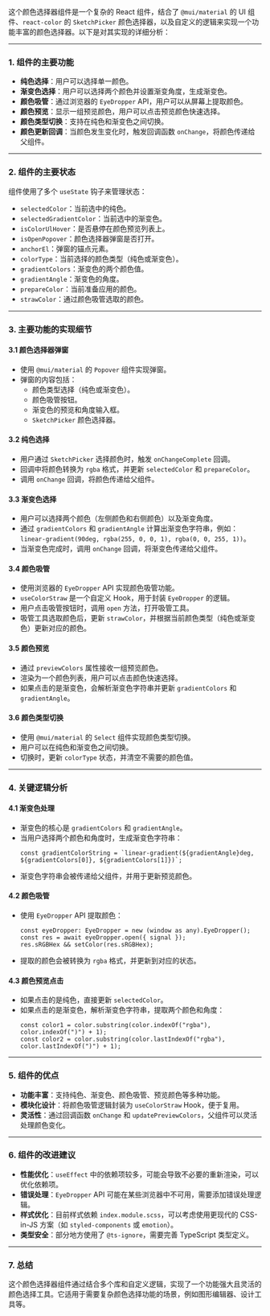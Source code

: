 这个颜色选择器组件是一个复杂的 React 组件，结合了 `@mui/material` 的 UI 组件、`react-color` 的 `SketchPicker` 颜色选择器，以及自定义的逻辑来实现一个功能丰富的颜色选择器。以下是对其实现的详细分析：

---

### 1. **组件的主要功能**
- **纯色选择**：用户可以选择单一颜色。
- **渐变色选择**：用户可以选择两个颜色并设置渐变角度，生成渐变色。
- **颜色吸管**：通过浏览器的 `EyeDropper` API，用户可以从屏幕上提取颜色。
- **颜色预览**：显示一组预览颜色，用户可以点击预览颜色快速选择。
- **颜色类型切换**：支持在纯色和渐变色之间切换。
- **颜色更新回调**：当颜色发生变化时，触发回调函数 `onChange`，将颜色传递给父组件。

---

### 2. **组件的主要状态**
组件使用了多个 `useState` 钩子来管理状态：
- `selectedColor`：当前选中的纯色。
- `selectedGradientColor`：当前选中的渐变色。
- `isColorUlHover`：是否悬停在颜色预览列表上。
- `isOpenPopover`：颜色选择器弹窗是否打开。
- `anchorEl`：弹窗的锚点元素。
- `colorType`：当前选择的颜色类型（纯色或渐变色）。
- `gradientColors`：渐变色的两个颜色值。
- `gradientAngle`：渐变色的角度。
- `prepareColor`：当前准备应用的颜色。
- `strawColor`：通过颜色吸管选取的颜色。

---

### 3. **主要功能的实现细节**

#### 3.1 **颜色选择器弹窗**
- 使用 `@mui/material` 的 `Popover` 组件实现弹窗。
- 弹窗的内容包括：
  - 颜色类型选择（纯色或渐变色）。
  - 颜色吸管按钮。
  - 渐变色的预览和角度输入框。
  - `SketchPicker` 颜色选择器。

#### 3.2 **纯色选择**
- 用户通过 `SketchPicker` 选择颜色时，触发 `onChangeComplete` 回调。
- 回调中将颜色转换为 `rgba` 格式，并更新 `selectedColor` 和 `prepareColor`。
- 调用 `onChange` 回调，将颜色传递给父组件。

#### 3.3 **渐变色选择**
- 用户可以选择两个颜色（左侧颜色和右侧颜色）以及渐变角度。
- 通过 `gradientColors` 和 `gradientAngle` 计算出渐变色字符串，例如：`linear-gradient(90deg, rgba(255, 0, 0, 1), rgba(0, 0, 255, 1))`。
- 当渐变色完成时，调用 `onChange` 回调，将渐变色传递给父组件。

#### 3.4 **颜色吸管**
- 使用浏览器的 `EyeDropper` API 实现颜色吸管功能。
- `useColorStraw` 是一个自定义 Hook，用于封装 `EyeDropper` 的逻辑。
- 用户点击吸管按钮时，调用 `open` 方法，打开吸管工具。
- 吸管工具选取颜色后，更新 `strawColor`，并根据当前颜色类型（纯色或渐变色）更新对应的颜色。

#### 3.5 **颜色预览**
- 通过 `previewColors` 属性接收一组预览颜色。
- 渲染为一个颜色列表，用户可以点击颜色快速选择。
- 如果点击的是渐变色，会解析渐变色字符串并更新 `gradientColors` 和 `gradientAngle`。

#### 3.6 **颜色类型切换**
- 使用 `@mui/material` 的 `Select` 组件实现颜色类型切换。
- 用户可以在纯色和渐变色之间切换。
- 切换时，更新 `colorType` 状态，并清空不需要的颜色值。

---

### 4. **关键逻辑分析**

#### 4.1 **渐变色处理**
- 渐变色的核心是 `gradientColors` 和 `gradientAngle`。
- 当用户选择两个颜色和角度时，生成渐变色字符串：
  ```tsx
  const gradientColorString = `linear-gradient(${gradientAngle}deg, ${gradientColors[0]}, ${gradientColors[1]})`;
  ```
- 渐变色字符串会被传递给父组件，并用于更新预览颜色。

#### 4.2 **颜色吸管**
- 使用 `EyeDropper` API 提取颜色：
  ```tsx
  const eyeDropper: EyeDropper = new (window as any).EyeDropper();
  const res = await eyeDropper.open({ signal });
  res.sRGBHex && setColor(res.sRGBHex);
  ```
- 提取的颜色会被转换为 `rgba` 格式，并更新到对应的状态。

#### 4.3 **颜色预览点击**
- 如果点击的是纯色，直接更新 `selectedColor`。
- 如果点击的是渐变色，解析渐变色字符串，提取两个颜色和角度：
  ```tsx
  const color1 = color.substring(color.indexOf("rgba"), color.indexOf(")") + 1);
  const color2 = color.substring(color.lastIndexOf("rgba"), color.lastIndexOf(")") + 1);
  ```

---

### 5. **组件的优点**
- **功能丰富**：支持纯色、渐变色、颜色吸管、预览颜色等多种功能。
- **模块化设计**：将颜色吸管逻辑封装为 `useColorStraw` Hook，便于复用。
- **灵活性**：通过回调函数 `onChange` 和 `updatePreviewColors`，父组件可以灵活处理颜色变化。

---

### 6. **组件的改进建议**
- **性能优化**：`useEffect` 中的依赖项较多，可能会导致不必要的重新渲染，可以优化依赖项。
- **错误处理**：`EyeDropper` API 可能在某些浏览器中不可用，需要添加错误处理逻辑。
- **样式优化**：目前样式依赖 `index.module.scss`，可以考虑使用更现代的 CSS-in-JS 方案（如 `styled-components` 或 `emotion`）。
- **类型安全**：部分地方使用了 `@ts-ignore`，需要完善 TypeScript 类型定义。

---

### 7. **总结**
这个颜色选择器组件通过结合多个库和自定义逻辑，实现了一个功能强大且灵活的颜色选择工具。它适用于需要复杂颜色选择功能的场景，例如图形编辑器、设计工具等。
